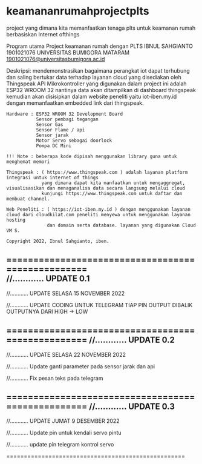 # keamananrumahprojectplts
project yang dimana kita memanfaatkan tenaga plts untuk keamanan rumah berbasiskan Internet ofthings

  Program utama Project keamanan rumah dengan PLTS
  IBNUL SAHGIANTO 1901021076 UNIVERSITAS BUMIGORA MATARAM
  1901021076@universitasbumigora.ac.id
  
  Deskripsi:  mendemonstrasikan bagaimana perangkat iot dapat terhubung dan saling bertukar
              data terhadap layanan cloud yang disediakan oleh Thingspeak API
              Mikrokontroller yang digunakan dalam project ini adalah ESP32 WROOM 32
              nantinya data akan ditampilkan di dashboard thingspeak kemudian akan disisipkan 
              dalam website peneliti yaitu iot-iben.my.id dengan memanfaatkan embedded link dari thingspeak.

    Hardware : ESP32 WROOM 32 Development Board
               Sensor pembagi tegangan
               Sensor Gas
               Sensor Flame / api
               Sensor jarak
               Motor Servo sebagai doorlock
               Pompa DC Mini

    !!! Note : beberapa kode dipisah menggunakan library guna untuk menghemat memori
  
    Thingspeak : ( https://www.thingspeak.com ) adalah layanan platform integrasi untuk internet of things 
                 yang dimana dapat kita manfaatkan untuk mengaggregat, visualisasikan dan menaganalisa data secara langsung melalui cloud
                 kunjungi https://www.thingspeak.com untuk daftar dan membuat channel.

    Web Peneliti : ( https://iot-iben.my.id ) dengan menggunakan layanan cloud dari cloudkilat.com peneliti menyewa untuk menggunakan layanan hosting
                   dan domain serta database. layanan yang digunakan Cloud VM S. 
                
    Copyright 2022, Ibnul Sahgianto, iben.
==================================================    
//............ 
UPDATE 0.1
-------------------------

//............ UPDATE SELASA 15 NOVEMBER 2022

//............ UPDATE CODING UNTUK TELEGRAM TIAP PIN OUTPUT DIBALIK OUTPUTNYA DARI HIGH -> LOW

==================================================
//............ 
UPDATE 0.2
--------------------------

//............ UPDATE SELASA 22 NOVEMBER 2022

//............ Update ganti parameter pada sensor jarak dan api 

//............ Fix pesan teks pada telegram 

==================================================
//............ 
UPDATE 0.3
-------------------------

//............ UPDATE JUMAT 9 DESEMBER 2022

//............ Update pin untuk kendali servo pintu

//............ update pin telegram kontrol servo

===================================================
